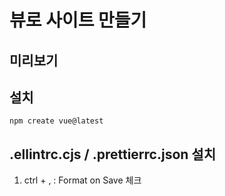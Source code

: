 # 뷰로 사이트 만들기

## 미리보기

## 설치
`npm create vue@latest`

## .ellintrc.cjs / .prettierrc.json 설치
1. ctrl + , : Format on Save 체크